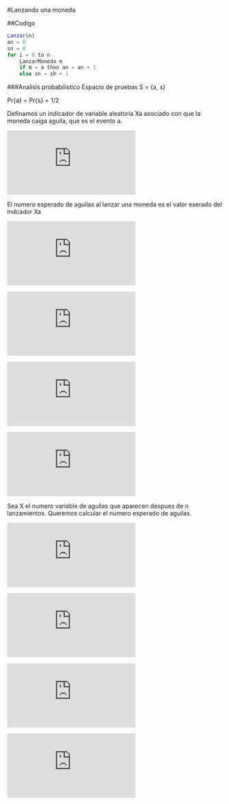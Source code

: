 #Lanzando una moneda

##Codigo
```javascript
Lanzar(n)
an = 0
sn = 0
for i = 0 to n
    LanzarMoneda m
    if m = a then an = an + 1
    else sn = sh + 1
```
###Analisis probabilistico
Espacio de pruebas S = {a, s}

Pr{a} = Pr{s} = 1/2

Definamos un indicador de variable aleatoria Xa asociado con que la moneda caiga aguila, que es el evento a.

![algo](http://latex.codecogs.com/png.latex?X_%7Ba%7D%3D%20I%5Cleft%20%5C%7B%20a%20%5Cright%20%5C%7D%3D%5Cleft%20%5C%7B%201.%20if.%20a.%20occurs%2C%200.%20if.%20a.%20does.%20not.%20occurs%20%5Cright%20%5C%7D)

El numero esperado de aguilas al lanzar una moneda es el valor eserado del indcador Xa

![algo](http://latex.codecogs.com/png.latex?E%5BX_%7Ba%7D%5D%3DE%5BI%5Cleft%20%5C%7B%20a%20%5Cright%20%5C%7D%5D)

![algo](http://latex.codecogs.com/png.latex?%3D1*Pr%5Cleft%20%5C%7B%20a%20%5Cright%20%5C%7D&plus;0*Pr%5Cleft%20%5C%7B%20s%20%5Cright%20%5C%7D)

![algo](http://latex.codecogs.com/png.latex?%3D1*Pr%5Cleft%20%5C%28%20%5Cfrac%7B1%7D%7B2%7D%20%5Cright%20%5C%29&plus;0*Pr%5Cleft%20%5C%28%20%5Cfrac%7B1%7D%7B2%7D%20%5Cright%20%5C%29)

![algo](http://latex.codecogs.com/png.latex?%3D%5Cfrac%7B1%7D%7B2%7D)

Sea X el numero variable de aguilas que aparecen despues de n lanzamientos.
Queremos calcular el numero esperado de aguilas.

![algo](http://latex.codecogs.com/png.latex?E%5BX%5D%3DE%5Cleft%20%5B%20%5Csum_%7Bi%3D1%7D%5E%7Bn%7D%28X_%7Bi%7D%29%20%5Cright%20%5D)

![algo](http://latex.codecogs.com/png.latex?%3D%5Csum_%7Bi%3D1%7D%5E%7Bn%7D%28E%5BX_%7Bi%7D%5D%29)

![algo](http://latex.codecogs.com/png.latex?%3D%5Csum_%7Bi%3D1%7D%5E%7Bn%7D%5Cleft%20%28%20%5Cfrac%7B1%7D%7B2%7D%20%5Cright%20%29)

![algo](http://latex.codecogs.com/png.latex?%3D%5Cfrac%7Bn%7D%7B2%7D)